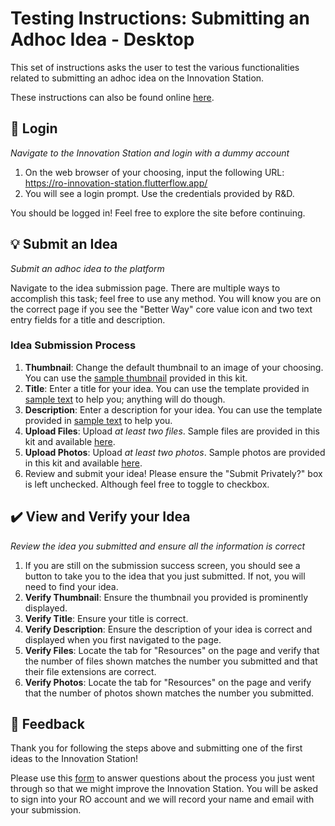 # Testing Instructions: Submitting an Adhoc Idea - Desktop
This set of instructions asks the user to test the various functionalities related to submitting an adhoc idea on the Innovation Station.

These instructions can also be found online [here](https://github.com/rogers-obrien-rad/innovation-station-testing/blob/main/kits/adhoc-submission-desktop/01_instructions.md).

## 🔑 Login
_Navigate to the Innovation Station and login with a dummy account_
1. On the web browser of your choosing, input the following URL: https://ro-innovation-station.flutterflow.app/
2. You will see a login prompt. Use the credentials provided by R&D. 

You should be logged in! Feel free to explore the site before continuing.

## 💡 Submit an Idea
_Submit an adhoc idea to the platform_

Navigate to the idea submission page. There are multiple ways to accomplish this task; feel free to use any method. You will know you are on the correct page if you see the "Better Way" core value icon and two text entry fields for a title and description.

### Idea Submission Process
1. **Thumbnail**: Change the default thumbnail to an image of your choosing. You can use the [sample thumbnail](https://github.com/rogers-obrien-rad/innovation-station-testing/blob/main/kits/adhoc-submission-desktop/03_sample_thumbnail.png) provided in this kit. 
2. **Title**: Enter a title for your idea. You can use the template provided in [sample text](https://github.com/rogers-obrien-rad/innovation-station-testing/blob/main/kits/adhoc-submission-desktop/02_sample_text.txt) to help you; anything will do though.
3. **Description**: Enter a description for your idea. You can use the template provided in [sample text](https://github.com/rogers-obrien-rad/innovation-station-testing/blob/main/kits/adhoc-submission-desktop/02_sample_text.txt) to help you.
4. **Upload Files**: Upload _at least two files_. Sample files are provided in this kit and available [here](https://github.com/rogers-obrien-rad/innovation-station-testing/tree/main/kits/adhoc-submission-desktop).
5. **Upload Photos**: Upload _at least two photos_. Sample photos are provided in this kit and available [here](https://github.com/rogers-obrien-rad/innovation-station-testing/tree/main/kits/adhoc-submission-desktop).
6. Review and submit your idea! Please ensure the "Submit Privately?" box is left unchecked. Although feel free to toggle to checkbox.

## ✔️ View and Verify your Idea
_Review the idea you submitted and ensure all the information is correct_
1. If you are still on the submission success screen, you should see a button to take you to the idea that you just submitted. If not, you will need to find your idea.
2. **Verify Thumbnail**: Ensure the thumbnail you provided is prominently displayed.
3. **Verify Title**: Ensure your title is correct.
4. **Verify Description**: Ensure the description of your idea is correct and displayed when you first navigated to the page. 
5. **Verify Files**: Locate the tab for "Resources" on the page and verify that the number of files shown matches the number you submitted and that their file extensions are correct.
6. **Verify Photos**: Locate the tab for "Resources" on the page and verify that the number of photos shown matches the number you submitted. 

## 📝 Feedback
Thank you for following the steps above and submitting one of the first ideas to the Innovation Station! 

Please use this [form](https://forms.office.com/r/BEUtY2kQxX) to answer questions about the process you just went through so that we might improve the Innovation Station. You will be asked to sign into your RO account and we will record your name and email with your submission. 